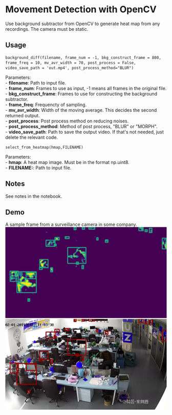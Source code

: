# Movement Detection with OpenCV
Use background subtractor from OpenCV to generate heat map from any recordings. The camera must be static.

## Usage
```
background_diff(filename, frame_num = -1, bkg_construct_frame = 800, frame_freq = 10, mv_avr_width = 70, post_process = False, video_save_path = 'out.mp4', post_process_method="BLUR")
```
Parameters:  
    - **filename**: Path to input file.  
    - **frame_num**: Frames to use as input, -1 means all frames in the original file.  
    - **bkg_construct_frame**: Frames to use for constructing the background subtractor.  
    - **frame_freq**: Frequencty of sampling.  
    - **mv_avr_width**: Width of the moving average. This decides the second returned output.  
    - **post_process**: Post process method on reducing noises.  
    - **post_process_method**: Method of post process, "BLUR" or "MORPH".  
    - **video_save_path**: Path to save the output video. If that's not needed, just delete the relevant code.  

```
select_from_heatmap(hmap,FILENAME)
```
Parameters:  
    - **hmap**: A heat map image. Must be in the format np.uint8.  
    - **FILENAME:**: Path to input file.  

## Notes
See notes in the notebook.

## Demo
A sample frame from a surveillance camera in some company.
![Heat map](medias/hmap.png)
![Original Frame](medias/out.png)